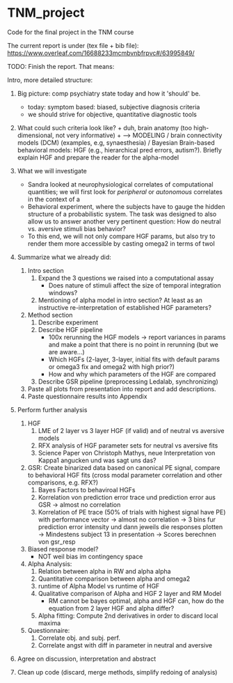# TNM_project
Code for the final project in the TNM course

The current report is under (tex file + bib file):
https://www.overleaf.com/16688233mcmbvnbfrpvc#/63995849/ 

TODO: Finish the report. That means:

Intro, more detailed structure:

1) Big picture: comp psychiatry state today and how it 'should' be. 
    - today: symptom based: biased, subjective diagnosis criteria
    - we should strive for objective, quantitative diagnostic tools
2) What could such criteria look like? 
        + duh, brain anatomy (too high-dimensional, not very informative)
        + --> MODELING
            / brain connectivity models (DCM) (examples, e.g, synaesthesia)
            / Bayesian Brain-based behavioral models: HGF (e.g., hierarchical 
              pred errors, autism?). Briefly explain HGF and prepare the reader for the alpha-model        
3) What we will investigate
    - Sandra looked at neurophysiological correlates of computational quantities; we will first look for *peripheral* or *autonomous* correlates in the context of a
    - Behavioral experiment, where the subjects have to gauge the hidden structure of a probabilistic system. The task was designed to also allow us to answer another very pertinent question: How do neutral vs. aversive stimuli bias behavior?
    - To this end, we will not only compare HGF params, but also try to render them more accessible by casting omega2 in terms of twoI


1) Summarize what we already did:
    1) Intro section
        1) Expand the 3 questions we raised into a computational assay
            - Does nature of stimuli affect the size of temporal integration windows?
        2) Mentioning of alpha model in intro section? At least as an instructive re-interpretation of established HGF parameters?
    2) Method section
        1) Describe experiment
        2) Describe HGF pipeline 
            - 100x rerunning the HGF models -> report variances in params and make a point that there is no point in rerunning (but we are aware...)
            - Which HGFs (2-layer, 3-layer, initial fits with default params or omega3 fix and omega2 with high prior?)
            - How and why which parameters of the HGF are compared
        3) Describe GSR pipeline (preprocessing Ledalab, synchronizing)
    3) Paste all plots from presentation into report and add descriptions.
    4) Paste questionnaire results into Appendix 




2) Perform further analysis
    1) HGF 
        1) LME of 2 layer vs 3 layer HGF (if valid) and of neutral vs aversive models
        2) RFX analysis of HGF parameter sets for neutral vs aversive fits
        3) Science Paper von Christoph Mathys, neue Interpretation von Kappa1 angucken und was sagt uns das?  
    2) GSR: Create binarized data based on canonical PE signal, compare to behavioral HGF fits (cross modal parameter correlation and other comparisons, e.g. RFX?)
        1) Bayes Factors to behaviroal HGFs
        2) Korrelation von prediction error trace und prediction error aus GSR -> almost no correlation 
        3) Korrelation of PE trace (50% of trials with highest signal have PE) with performance vector -> almost no correlation
        -> 3 bins fur prediction error intensity und dann jeweils die responses plotten -> Mindestens subject 13 in presentation
        -> Scores berechnen von gsr_resp
    3) Biased response model?
        -   NOT weil bias im contingency space
    4) Alpha Analysis:
        1) Relation between alpha in RW and alpha alpha
        2) Quantitative comparison between alpha and omega2
        3) runtime of Alpha Model vs runtime of HGF
        4) Qualitative comparison of Alpha and HGF 2 layer and RM Model
            - RM cannot be bayes optimal, alpha and HGF can, how do the equation from 2 layer HGF and alpha differ?
        5) Alpha fitting: Compute 2nd derivatives in order to discard local maxima
    5) Questionnaire:
        1) Correlate obj. and subj. perf.
        2) Correlate angst with diff in parameter in neutral and aversive


3) Agree on discussion, interpretation and abstract

4) Clean up code (discard, merge methods, simplify redoing of analysis)
    
